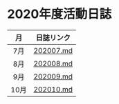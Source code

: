 # 2020年度活動日誌

| 月 | 日誌リンク |
|:---:|:---:|
| 7月 | [202007.md](./202007.md) |
| 8月 | [202008.md](./202008.md) |
| 9月 | [202009.md](./202009.md) |
| 10月 | [202010.md](./202010.md) |

